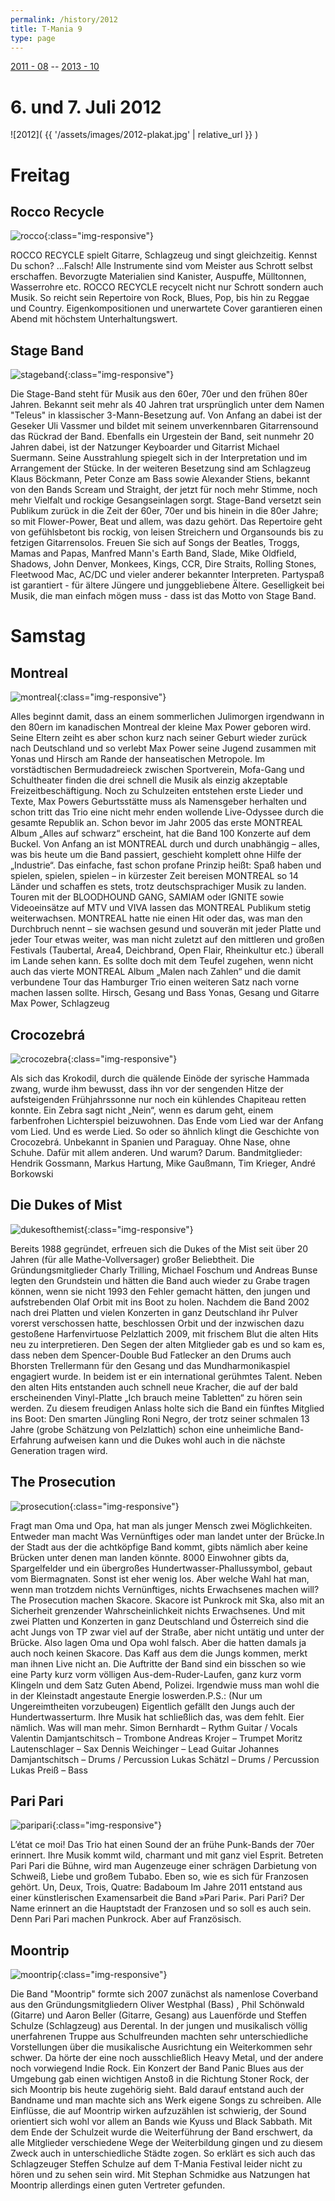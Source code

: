 ```yaml
---
permalink: /history/2012
title: T-Mania 9
type: page
---
```


[2011 - 08](/history/2011) -- [2013 - 10](/history/2013)

# 6. und 7. Juli 2012

![2012]( {{ '/assets/images/2012-plakat.jpg' | relative_url }} )

# Freitag

## Rocco Recycle

![rocco]( {{'/assets/images/2012/rocco.jpg'|relative_url}} ){:class="img-responsive"}

ROCCO RECYCLE spielt Gitarre, Schlagzeug und singt gleichzeitig.
Kennst Du schon? ...Falsch!
Alle Instrumente sind vom Meister aus Schrott selbst erschaffen. Bevorzugte Materialien sind Kanister, Auspuffe, Mülltonnen, Wasserrohre etc.
ROCCO RECYCLE recycelt nicht nur Schrott sondern auch Musik. So reicht sein Repertoire von Rock, Blues, Pop, bis hin zu Reggae und Country. Eigenkompositionen und unerwartete Cover garantieren einen Abend mit höchstem Unterhaltungswert.

## Stage Band

![stageband]( {{'/assets/images/2012/stageband.jpg'|relative_url}} ){:class="img-responsive"}

Die Stage-Band steht für Musik aus den 60er, 70er und den frühen 80er Jahren. Bekannt seit mehr als 40 Jahren trat ursprünglich unter dem Namen "Teleus" in klassischer 3-Mann-Besetzung auf.
Von Anfang an dabei ist der Geseker Uli Vassmer und bildet mit seinem unverkennbaren Gitarrensound das Rückrad der Band. Ebenfalls ein Urgestein der Band, seit nunmehr 20 Jahren dabei, ist der Natzunger Keyboarder und Gitarrist Michael Suermann. Seine Ausstrahlung spiegelt sich in der Interpretation und im Arrangement der Stücke.
In der weiteren Besetzung sind am Schlagzeug Klaus Böckmann, Peter Conze am Bass sowie Alexander Stiens, bekannt von den Bands Scream und Straight, der jetzt für noch mehr Stimme, noch mehr Vielfalt und rockige Gesangseinlagen sorgt.
Stage-Band versetzt sein Publikum zurück in die Zeit der 60er, 70er und bis hinein in die 80er Jahre; so mit Flower-Power, Beat und allem, was dazu gehört. Das Repertoire geht von gefühlsbetont bis rockig, von leisen Streichern und Organsounds bis zu fetzigen Gitarrensolos.
Freuen Sie sich auf Songs der Beatles, Troggs, Mamas and Papas, Manfred Mann's Earth Band, Slade, Mike Oldfield, Shadows, John Denver, Monkees, Kings, CCR, Dire Straits, Rolling Stones, Fleetwood Mac, AC/DC und vieler anderer bekannter Interpreten. Partyspaß ist garantiert - für ältere Jüngere und junggebliebene Ältere.
Geselligkeit bei Musik, die man einfach mögen muss - dass ist das Motto von Stage Band.

# Samstag

## Montreal

![montreal]( {{'/assets/images/2012/montreal.jpg'|relative_url}} ){:class="img-responsive"}

Alles beginnt damit, dass an einem sommerlichen Julimorgen irgendwann in den 80ern im kanadischen Montreal der kleine Max Power geboren wird. Seine Eltern zeiht es aber schon kurz nach seiner Geburt wieder zurück nach Deutschland und so verlebt Max Power seine Jugend zusammen mit Yonas und Hirsch am Rande der hanseatischen Metropole. Im vorstädtischen Bermudadreieck zwischen Sportverein, Mofa-Gang und Schultheater finden die drei schnell die Musik als einzig akzeptable Freizeitbeschäftigung. Noch zu Schulzeiten entstehen erste Lieder und Texte, Max Powers Geburtsstätte muss als Namensgeber herhalten und schon tritt das Trio eine nicht mehr enden wollende Live-Odyssee durch die gesamte Republik an. Schon bevor im Jahr 2005 das erste MONTREAL Album „Alles auf schwarz“ erscheint, hat die Band 100 Konzerte auf dem Buckel.
Von Anfang an ist MONTREAL durch und durch unabhängig – alles, was bis heute um die Band passiert, geschieht komplett ohne Hilfe der „Industrie“. Das einfache, fast schon profane Prinzip heißt: Spaß haben und spielen, spielen, spielen – in kürzester Zeit bereisen MONTREAL so 14 Länder und schaffen es stets, trotz deutschsprachiger Musik zu landen. Touren mit der BLOODHOUND GANG, SAMIAM oder IGNITE sowie Videoeinsätze auf MTV und VIVA lassen das MONTREAL Publikum stetig weiterwachsen.
MONTREAL hatte nie einen Hit oder das, was man den Durchbruch nennt – sie wachsen gesund und souverän mit jeder Platte und jeder Tour etwas weiter, was man nicht zuletzt auf den mittleren und großen Festivals (Taubertal, Area4, Deichbrand, Open Flair, Rheinkultur etc.) überall im Lande sehen kann. Es sollte doch mit dem Teufel zugehen, wenn nicht auch das vierte MONTREAL Album „Malen nach Zahlen“ und die damit verbundene Tour das Hamburger Trio einen weiteren Satz nach vorne machen lassen sollte.
Hirsch, Gesang und Bass Yonas, Gesang und Gitarre Max Power, Schlagzeug

## Crocozebrá

![crocozebra]( {{'/assets/images/2012/crocozebra.jpg'|relative_url}} ){:class="img-responsive"}

Als sich das Krokodil, durch die quälende Einöde der syrische Hammada zwang, wurde ihm bewusst, dass ihn vor der sengenden Hitze der aufsteigenden Frühjahrssonne nur noch ein kühlendes Chapiteau retten konnte. Ein Zebra sagt nicht „Nein“, wenn es darum geht, einem farbenfrohen Lichterspiel beizuwohnen. Das Ende vom Lied war der Anfang vom Lied. Und es werde Lied. So oder so ähnlich klingt die Geschichte von Crocozebrá. Unbekannt in Spanien und Paraguay. Ohne Nase, ohne Schuhe. Dafür mit allem anderen. Und warum? Darum.
Bandmitglieder:
Hendrik Gossmann, Markus Hartung, Mike Gaußmann, Tim Krieger,
André Borkowski

## Die Dukes of Mist

![dukesofthemist]( {{'/assets/images/2012/dukesofthemist.jpg'|relative_url}} ){:class="img-responsive"}

Bereits 1988 gegründet, erfreuen sich die Dukes of the Mist seit über 20 Jahren (für alle Mathe-Vollversager) großer Beliebtheit. Die Gründungsmitglieder Charly Trilling, Michael Foschum und Andreas Bunse legten den Grundstein und hätten die Band auch wieder zu Grabe tragen können, wenn sie nicht 1993 den Fehler gemacht hätten, den jungen und aufstrebenden Olaf Orbit mit ins Boot zu holen. Nachdem die Band 2002 nach drei Platten und vielen Konzerten in ganz Deutschland ihr Pulver vorerst verschossen hatte, beschlossen Orbit und der inzwischen dazu gestoßene Harfenvirtuose Pelzlattich 2009, mit frischem Blut die alten Hits neu zu interpretieren. Den Segen der alten Mitglieder gab es und so kam es, dass neben dem Spencer-Double Bud Fatlecker an den Drums auch Bhorsten Trellermann für den Gesang und das Mundharmonikaspiel engagiert wurde. In beidem ist er ein international gerühmtes Talent. Neben den alten Hits entstanden auch schnell neue Kracher, die auf der bald erscheinenden Vinyl-Platte „Ich brauch meine Tabletten“ zu hören sein werden. Zu diesem freudigen Anlass holte sich die Band ein fünftes Mitglied ins Boot: Den smarten Jüngling Roni Negro, der trotz seiner schmalen 13 Jahre (grobe Schätzung von Pelzlattich) schon eine unheimliche Band-Erfahrung aufweisen kann und die Dukes wohl auch in die nächste Generation tragen wird.

## The Prosecution

![prosecution]( {{'/assets/images/2012/prosecution.jpg'|relative_url}} ){:class="img-responsive"}

Fragt man Oma und Opa, hat man als junger Mensch zwei Möglichkeiten. Entweder man macht Was Vernünftiges oder man landet unter der Brücke.In der Stadt aus der die achtköpfige Band kommt, gibts nämlich aber keine Brücken unter denen man landen könnte. 8000 Einwohner gibts da, Spargelfelder und ein übergroßes Hundertwasser-Phallussymbol, gebaut vom Biermagnaten. Sonst ist eher wenig los.
Aber welche Wahl hat man, wenn man trotzdem nichts Vernünftiges, nichts Erwachsenes machen will?
The Prosecution machen Skacore. Skacore ist Punkrock mit Ska, also mit an Sicherheit grenzender Wahrscheinlichkeit nichts Erwachsenes. Und mit zwei Platten und Konzerten in ganz Deutschland und Österreich sind die acht Jungs von TP zwar viel auf der Straße, aber nicht untätig und unter der Brücke. Also lagen Oma und Opa wohl falsch.
Aber die hatten damals ja auch noch keinen Skacore.
Das Kaff aus dem die Jungs kommen, merkt man ihnen Live nicht an. Die Auftritte der Band sind ein bisschen so wie eine Party kurz vorm völligen Aus-dem-Ruder-Laufen, ganz kurz vorm Klingeln und dem Satz Guten Abend, Polizei.
Irgendwie muss man wohl die in der Kleinstadt angestaute Energie loswerden.P.S.: (Nur um Ungereimtheiten vorzubeugen) Eigentlich gefällt den Jungs auch der Hundertwasserturm. Ihre Musik hat schließlich das, was dem fehlt. Eier nämlich.
Was will man mehr.
Simon Bernhardt – Rythm Guitar / Vocals
Valentin Damjantschitsch – Trombone
Andreas Krojer – Trumpet
Moritz Lautenschlager – Sax
Dennis Weichinger – Lead Guitar
Johannes Damjantschitsch – Drums / Percussion
Lukas Schätzl – Drums / Percussion
Lukas Preiß – Bass

## Pari Pari

![paripari]( {{'/assets/images/2012/paripari.jpg'|relative_url}} ){:class="img-responsive"}

Lʼétat ce moi!
Das Trio hat einen Sound der an frühe Punk-Bands der 70er erinnert. Ihre Musik kommt wild, charmant und mit ganz viel Esprit. Betreten Pari Pari die Bühne, wird man Augenzeuge einer schrägen Darbietung von Schweiß, Liebe und großem Tubabo. Eben so, wie es sich für Franzosen gehört.
Un, Deux, Trois, Quatre:
Badaboum
Im Jahre 2011 entstand aus einer künstlerischen Examensarbeit die Band »Pari Pari«. Pari Pari? Der Name erinnert an die Hauptstadt der Franzosen und so soll es auch sein. Denn Pari Pari machen Punkrock. Aber auf Französisch.

## Moontrip

![moontrip]( {{'/assets/images/2012/moontrip.jpg'|relative_url}} ){:class="img-responsive"}

Die Band "Moontrip" formte sich 2007 zunächst als namenlose Coverband aus den Gründungsmitgliedern Oliver Westphal (Bass) , Phil Schönwald (Gitarre) und Aaron Beller (Gitarre, Gesang) aus Lauenförde und Steffen Schulze (Schlagzeug) aus Derental. In der jungen und musikalisch völlig unerfahrenen Truppe aus Schulfreunden machten sehr unterschiedliche Vorstellungen über die musikalische Ausrichtung ein Weiterkommen sehr schwer. Da hörte der eine noch ausschließlich Heavy Metal, und der andere noch vorwiegend Indie Rock. Ein Konzert der Band Panic Blues aus der Umgebung gab einen wichtigen Anstoß in die Richtung Stoner Rock, der sich Moontrip bis heute zugehörig sieht. Bald darauf entstand auch der Bandname und man machte sich ans Werk eigene Songs zu schreiben. Alle Einflüsse, die auf Moontrip wirken aufzuzählen ist schwierig, der Sound orientiert sich wohl vor allem an Bands wie Kyuss und Black Sabbath.
Mit dem Ende der Schulzeit wurde die Weiterführung der Band erschwert, da alle Mitglieder verschiedene Wege der Weiterbildung gingen und zu diesem Zweck auch in unterschiedliche Städte zogen. So erklärt es sich auch das Schlagzeuger Steffen Schulze auf dem T-Mania Festival leider nicht zu hören und zu sehen sein wird. Mit Stephan Schmidke aus Natzungen hat Moontrip allerdings einen guten Vertreter gefunden.